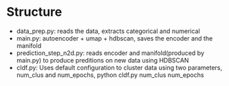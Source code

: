 # Structure

* data_prep.py: reads the data, extracts categorical and numerical
* main.py: autoencoder + umap + hdbscan, saves the encoder and the manifold
* prediction_step_n2d.py:  reads encoder and manifold(produced by main.py) to produce preditions on new data using HDBSCAN
* cldf.py: Uses default configuration to cluster data using two parameters, num_clus and num_epochs, python cldf.py num_clus num_epochs
